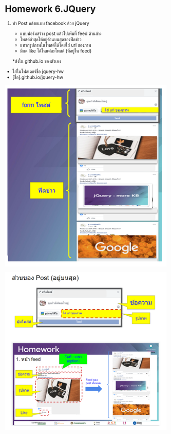 # Homework 6.JQuery

1. ทำ Post คล้ายแบบ facebook ด้วย jQuery
    -   แบบฟอร์มสร้าง post แล้วไปเพิ่มที่ feed ด้านล่าง
	-   โพสต์ล่าสุดให้อยู่ด้านบนสุดของฟีดข่าว
	-   แทรกรูปภาพในโพสต์ได้โดยใส่ url ของภาพ
	-   มีกด like ได้ในแต่ละโพสต์ (ที่อยู่ใน feed)

	*ส่งใน github.io ของตัวเอง
-   ใส่ในโฟลเดอร์ชื่อ jquery-hw 
-   [ชื่อ].github.io/jquery-hw

![image](jquery1.png)

![image](jquery2.png)
